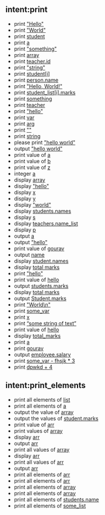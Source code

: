 ## intent:print
* print ["Hello"](to_print)
* print ["World"](to_print)
* print [student](to_print)
* print [a](to_print)
* print ["something"](to_print)
* print [array](to_print)
* print [teacher.id](to_print)
* print ["string"](to_print)
* print [student[i]](to_print)
* print [person.name](to_print)
* print ["Hello, World!"](to_print)
* print [student_list[i].marks](to_print)
* print [something](to_print)
* print [teacher](to_print)
* print ["hello"](to_print)
* print [var](to_print)
* print [arg](to_print)
* print [""](to_print)
* print [string](to_print)
* please print ["hello world"](to_print)
* output ["hello world"](to_print)
* print value of [a](to_print)
* print value of [b](to_print)
* print value of [z](to_print)
* integer [a](to_print)
* display [array](to_print)
* display ["hello"](to_print)
* display [x](to_print)
* display [y](to_print)
* display ["world"](to_print)
* display [students.names](to_print)
* display [s](to_print)
* display [teachers.name_list](to_print)
* display [p](to_print)
* output [a](to_print)
* output ["hello"](to_print)
* print value of [gourav](to_print)
* output [name](to_print)
* display [student.names](to_print)
* display [total marks](to_print)
* print ["hello"](to_print)
* print value of [hello](to_print)
* output [students.marks](to_print)
* display [total marks](to_print)
* output [Student.marks](to_print)
* print ["World\n"](to_print)
* print [some_var](to_print)
* print [x](to_print)
* print [“some string of text”](to_print)
* print value of [hello](to_print)
* display [total_marks](to_print)
* print [a](to_print)
* print [gourav](to_print)
* output [employee.salary](to_print)
* print [some_var - fhsjk * 3](to_print)
* print [dpwkd + 4](to_print)

## intent:print_elements
* print all elements of [list](to_print)
* print all elements of [a](to_print)
* output the value of [array](to_print)
* output the values of [student.marks](to_print)
* print value of [arr](to_print)
* print values of [array](to_print)
* display [arr](to_print)
* output [arr](to_print)
* print all values of [array](to_print)
* display [arr](to_print)
* print all values of [arr](to_print)
* output [arr](to_print)
* print all elements of [arr](to_print)
* print all elements of [arr](to_print)
* print all elements of [array](to_print)
* print all elements of [array](to_print)
* print all elements of [students.name](to_print)
* print all elements of [some_list](to_print)
